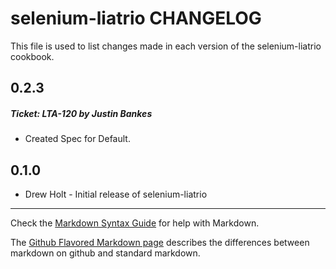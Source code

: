 selenium-liatrio CHANGELOG
=========================

This file is used to list changes made in each version of the selenium-liatrio cookbook.

0.2.3
-----
##### Ticket: LTA-120 by Justin Bankes
- Created Spec for Default. 


0.1.0
-----
- Drew Holt - Initial release of selenium-liatrio

- - -
Check the [Markdown Syntax Guide](http://daringfireball.net/projects/markdown/syntax) for help with Markdown.

The [Github Flavored Markdown page](http://github.github.com/github-flavored-markdown/) describes the differences between markdown on github and standard markdown.
